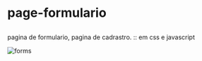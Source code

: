 # page-formulario

## 
pagina de formulario, pagina de cadrastro.
:: em css e javascript

![forms](https://user-images.githubusercontent.com/109318303/228835780-afa4c89a-3080-4b74-90e9-1fe7e92b3b6c.png)

